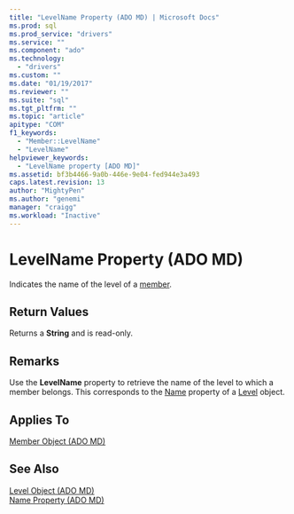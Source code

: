 ```yaml
---
title: "LevelName Property (ADO MD) | Microsoft Docs"
ms.prod: sql
ms.prod_service: "drivers"
ms.service: ""
ms.component: "ado"
ms.technology:
  - "drivers"
ms.custom: ""
ms.date: "01/19/2017"
ms.reviewer: ""
ms.suite: "sql"
ms.tgt_pltfrm: ""
ms.topic: "article"
apitype: "COM"
f1_keywords: 
  - "Member::LevelName"
  - "LevelName"
helpviewer_keywords: 
  - "LevelName property [ADO MD]"
ms.assetid: bf3b4466-9a0b-446e-9e04-fed944e3a493
caps.latest.revision: 13
author: "MightyPen"
ms.author: "genemi"
manager: "craigg"
ms.workload: "Inactive"
---
```

# LevelName Property (ADO MD)
Indicates the name of the level of a [member](../../../ado/reference/ado-md-api/member-object-ado-md.md).  
  
## Return Values  
 Returns a **String** and is read-only.  
  
## Remarks  
 Use the **LevelName** property to retrieve the name of the level to which a member belongs. This corresponds to the [Name](../../../ado/reference/ado-md-api/name-property-ado-md.md) property of a [Level](../../../ado/reference/ado-md-api/level-object-ado-md.md) object.  
  
## Applies To  
 [Member Object (ADO MD)](../../../ado/reference/ado-md-api/member-object-ado-md.md)  
  
## See Also  
 [Level Object (ADO MD)](../../../ado/reference/ado-md-api/level-object-ado-md.md)   
 [Name Property (ADO MD)](../../../ado/reference/ado-md-api/name-property-ado-md.md)
